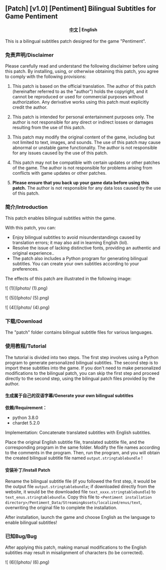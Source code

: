 ## [Patch] [v1.0] [Pentiment] Bilingual Subtitles for Game Pentiment

<h4 align="center">
    <p>
        <a href="README.md">中文</a> | <b>English</b>
    <p>
</h4>

This is a bilingual subtitles patch designed for the game "Pentiment".



### 免责声明/Disclaimer

Please carefully read and understand the following disclaimer before using this patch. By installing, using, or otherwise obtaining this patch, you agree to comply with the following provisions:

1. This patch is based on the official translation. The author of this patch (hereinafter referred to as the "author") holds the copyright, and it cannot be reproduced or used for commercial purposes without authorization. Any derivative works using this patch must explicitly credit the author.

2. This patch is intended for personal entertainment purposes only. The author is not responsible for any direct or indirect losses or damages resulting from the use of this patch.

3. This patch may modify the original content of the game, including but not limited to text, images, and sounds. The use of this patch may cause abnormal or unstable game functionality. The author is not responsible for any issues caused by the use of this patch.

4. This patch may not be compatible with certain updates or other patches of the game. The author is not responsible for problems arising from conflicts with game updates or other patches.

5. **Please ensure that you back up your game data before using this patch.** The author is not responsible for any data loss caused by the use of this patch.

   

### 简介/Introduction

This patch enables bilingual subtitles within the game.

With this patch, you can:

- Enjoy bilingual subtitles to avoid misunderstandings caused by translation errors; it may also aid in learning English (lol).
- Resolve the issue of lacking distinctive fonts, providing an authentic and original experience..
- The patch also includes a Python program for generating bilingual subtitles. You can create your own subtitles according to your preferences.

The effects of this patch are illustrated in the following image: 

![ (1)](photo/ (1).png)

![ (5)](photo/ (5).png)

![ (4)](photo/ (4).png)



### 下载/Download

The "patch" folder contains bilingual subtitle files for various languages.



### 使用教程/Tutorial

The tutorial is divided into two steps. The first step involves using a Python program to generate personalized bilingual subtitles. The second step is to import these subtitles into the game. If you don't need to make personalized modifications to the bilingual patch, you can skip the first step and proceed directly to the second step, using the bilingual patch files provided by the author.



#### 生成属于自己的双语字幕/Generate your own bilingual subtitles

**依赖/Requirement：**

- python 3.8.0
- chardet 5.2.0

Implementation: Concatenate translated subtitles with English subtitles.

Place the original English subtitle file, translated subtitle file, and the corresponding program in the same folder. Modify the file names according to the comments in the program. Then, run the program, and you will obtain the created bilingual subtitle file named `output.stringtablebundle` !



#### 安装补丁/Install Patch

Rename the bilingual subtitle file (if you followed the first step, it would be the output file `output.stringtablebundle`; if downloaded directly from the website, it would be the downloaded file `text_xxxx.stringtablebundle`) to `text_enus.stringtablebundle`. Copy this file to `<Pentiment installation directory>/Pentiment_Data/StreamingAssets/localized/enus/text`, overwriting the original file to complete the installation.

After installation, launch the game and choose English as the language to enable bilingual subtitles!



### 已知Bug/Bug

After applying this patch, making manual modifications to the English subtitles may result in misalignment of characters (to be corrected).

![ (6)](photo/ (6).png)




